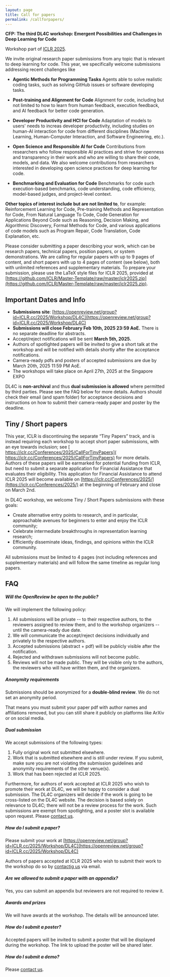 ```yaml
---
layout: page
title: Call for papers
permalink: /callforpapers/
---
```



**CFP: The third DL4C workshop: Emergent Possibilities and Challenges in Deep Learning for Code**

Workshop part of [ICLR 2025](http://iclr.cc).

We invite original research paper submissions from any topic that is relevant to deep learning for code. This year, we specifically welcome submissions addressing recent challenges like

* **Agentic Methods for Programming Tasks**
Agents able to solve realistic coding tasks, such as solving GitHub issues or software developing tasks. 

* **Post-training and Alignment for Code**
Alignment for code, including but not limited to how to learn from human feedback, execution feedback, and AI feedback for better code generation.

* **Developer Productivity and HCI for Code**
Adaptation of models to users' needs to increas developer productivity, including studies on human-AI interaction for code from different disciplines (Machine Learning, Human-Computer Interaction, and Software Engineering, etc.).

* **Open Science and Responsible AI for Code**
Contributions from researchers who follow responsible AI practices and strive for openness and transparency in their work and who are willing to share their code, models, and data. 
We also welcome contributions from researchers interested in developing open science practices for deep learning for code.

* **Benchmarking and Evaluation for Code**
Benchmarks for code such execution-based benchmarks, code understanding, code efficiency, model-based judges, and project-level context.


**Other topics of interest include but are not limited to**, for example: Reinforcement Learning for Code, Pre-training Methods and Representation for Code, From Natural Language To Code, Code Generation for Applications Beyond Code such as Reasoning, Decision Making, and Algorithmic Discovery, Formal Methods for Code, and various applications of code models such as Program Repair, Code Translation, Code Explanation, etc. 

Please consider submitting a paper describing your work, which can be research papers, technical papers, position papers, or system demonstrations. We are calling for regular papers with up to 9 pages of content, and short papers with up to 4 pages of content (see below), both with unlimited references and supplementary materials. To prepare your submission, please use the LaTeX style files for ICLR 2025, provided at [https://github.com/ICLR/Master-Template/raw/master/iclr2025.zip](https://github.com/ICLR/Master-Template/raw/master/iclr2025.zip).

## Important Dates and Info

* **Submissions site**: [https://openreview.net/group?id=ICLR.cc/2025/Workshop/DL4C](https://openreview.net/group?id=ICLR.cc/2025/Workshop/DL4C)
* **Submissions will close February Feb 10th, 2025 23:59 AoE.** There is no separate deadline for abstracts.
* Accept/reject notifications will be sent **March 5th, 2025.**
* Authors of spotlighted papers will be invited to give a short talk at the workshop and will be notified with details shortly after the acceptance notifications.
* Camera-ready pdfs and posters of accepted submissions are due by March 20th, 2025 11:59 PM AoE.
* The workshops will take place on April 27th, 2025 at the Singapore EXPO

DL4C is **non-archival** and thus **dual submission is allowed** where permitted by third parties. Please see the FAQ below for more details.
Authors should check their email (and spam folder) for acceptance decisions and instructions on how to submit their camera-ready paper and poster by the deadline.


## Tiny / Short papers

This year, ICLR is discontinuing the separate “Tiny Papers” track, and is instead requiring each workshop to accept short paper submissions, with an eye towards inclusion; see ​[​https://iclr.cc/Conferences/2025/CallForTinyPapers](​https://iclr.cc/Conferences/2025/CallForTinyPapers) for more details. Authors of these papers will be earmarked for potential funding from ICLR, but need to submit a separate application for Financial Assistance that evaluates their eligibility. This application for Financial Assistance to attend ICLR 2025 will become available on [https://iclr.cc/Conferences/2025/](https://iclr.cc/Conferences/2025/) at the beginning of February and close on March 2nd.

In DL4C workshop, we welcome Tiny / Short Papers submissions with these goals:
* Create alternative entry points to research, and in particular, approachable avenues for beginners to enter and enjoy the ICLR community;
* Celebrate intermediate breakthroughs in representation learning research;
* Efficiently disseminate ideas, findings, and opinions within the ICLR community.

All submissions must be limited to 4 pages (not including references and supplementary materials) and will follow the same timeline as regular long papers.

## FAQ

##### **Will the OpenReview be open to the public?**

We will implement the following policy:

1. All submissions will be private -- to their respective authors, to the reviewers assigned to review them, and to the workshop organizers -- until the camera-ready due date.
2. We will communicate the accept/reject decisions individually and privately to the respective authors. 
3. Accepted submissions (abstract + pdf) will be publicly visible after the notification.
4. Rejected and withdrawn submissions will not become public.
5. Reviews will not be made public. They will be visible only to the authors, the reviewers who will have written them, and the organizers.

##### **Anonymity requirements**

Submissions should be anonymized for a **double-blind review**. We do not set an anonymity period.

That means you must submit your paper pdf with author names and affiliations removed,
but you can still share it publicly on platforms like ArXiv or on social media.

##### **Dual submission**

We accept submissions of the following types:

1. Fully original work not submitted elsewhere.
2. Work that is submitted elsewhere and is still under review. If you submit, make sure you are not violating the submission guidelines and anonymity requirements of the other venue(s).
3. Work that has been rejected at ICLR 2025.

Furthermore, for authors of work accepted at ICLR 2025 who wish to promote their work at DL4C, we will be happy to consider a dual submission. The DL4C organizers will decide if the work is going to be cross-listed on the DL4C website. The decision is based solely on relevance to DL4C; there will not be a review process for the work. Such submissions are exempt from spotlighting, and a poster slot is available upon request. Please [contact us](http://dl4c.github.io/contactus).

##### **How do I submit a paper?**

Please submit your work at [https://openreview.net/group?id=ICLR.cc/2025/Workshop/DL4C](https://openreview.net/group?id=ICLR.cc/2025/Workshop/DL4C)

Authors of papers accepted at ICLR 2025 who wish to submit their work to the workshop do so by [contactig us](http://dl4c.github.io/contactus) via email.

##### **Are we allowed to submit a paper with an appendix?** 

Yes, you can submit an appendix but reviewers are not required to review it.

##### **Awards and prizes**

We will have awards at the workshop. The details will be announced later.

##### **How do I submit a poster?**

Accepted papers will be invited to submit a poster that will be displayed during the workshop. The link to upload the poster will be shared later.

##### **How do I submit a demo?**

Please [contact us](/contactus).



